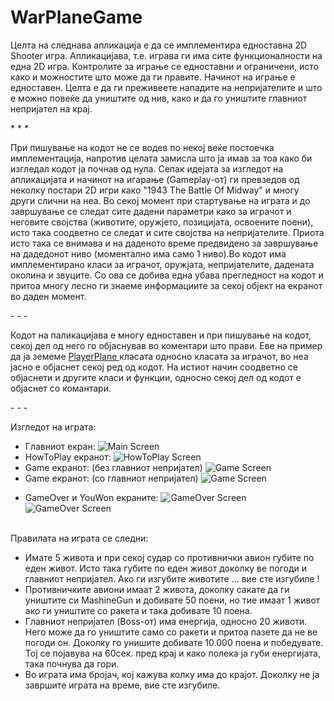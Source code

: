 WarPlaneGame
============
<p>Целта на следнава апликација е да се имплементира едноставна 2D Shooter игра. Апликацијава, т.е. играва ги има сите функционалности на една 2D игра. Контролите за играње се едноставни и ограничени, исто како и можностите што може да ги правите. Начинот на играње е едноставен. Целта е да ги преживеете нападите на непријателите и што е можно повеќе да уништите од нив, како и да го уништите главниот непријател на крај.</p>
* * *
<p>При пишување на кодот не се водев по некој веќе постоечка имплементација, напротив целата замисла што ја имав за тоа како би изгледал кодот ја почнав од нула. Сепак идејата за изгледот на апликацијата и начинот на игарање (Gameplay-от) ги превзедов од неколку постари 2D игри како "1943 The Battle Of Midway" и многу други слични на неа. Во секој момент при стартување на играта и до завршување се следат сите дадени параметри како за играчот и неговите својства (животите, оружјето, позицијата, освоените поени), исто така соодветно се следат и сите својства на непријателите. Приота исто така се внимава и на даденото време предвидено за завршување на дадедонот ниво (моментално има само 1 ниво).Во кодот има имплементирано класи за играчот, оружјата, непријателите, дадената околина и звуците. Со ова се добива една убава прегледност на кодот и притоа многу лесно ги знаеме информациите за секој објект на екранот во даден момент.</p>
- - -
<p>Кодот на паликацијава е многу едноставен и при пишување на кодот, секој дел од него го објаснував во коментари што прави. Еве на пример да ја земеме <a href="https://github.com/scvetkovski/WarPlaneGame/blob/master/WarPlaneGame/WarPlaneGame/PlayerPlane.cs"> PlayerPlane </a> класата односно класата за играчот, во неа јасно е објаснет секој ред од кодот. На истиот начин соодветно се објаснети и другите класи и функции, односно секој дел од кодот е објаснет со комантари.</p>
- - -
<p>Изгледот на играта:
<ul>
<li> Главниот екран:
<img src="http://i.imgur.com/GvZBmo0.png" alt="Main Screen" /> </li>
<li> HowToPlay екранот: 
<img src="http://i.imgur.com/zU4rI8D.png" alt="HowToPlay Screen"/> </li>
<li> Game екранот:  (без главниот непријател) 
<img src="http://i.imgur.com/w62JHFt.png" alt="Game Screen"/> </li>
<li> Game екранот:  (со главниот непријател)
<img src="http://i.imgur.com/OWb5MaG.png" alt="Game Screen"/> </li>
<li> <p> GameOver и YouWon екраните: 
<img src="http://i.imgur.com/Vqel1fz.png" alt="GameOver Screen"/> 
<img src="http://i.imgur.com/2oUdvpe.png" alt="GameOver Screen"/> 
</li>
</ul> <br />
Правилата на играта се следни:
<ul>
<li>Имате 5 живота и при секој судар со противнички авион губите по еден живот. Исто така губите по еден живот доколку ве погоди и главниот непријател. Ако ги изгубите животите ... вие сте изгубиле ! </li>
<li>Противничките авиони имаат 2 живота, доколку сакате да ги уништите си MashineGun и добивате 50 поени, но тие имаат 1 живот ако ги уништите со ракета и така добивате 10 поена. </li>
<li>Главниот непријател (Boss-от) има енергија, односно 20 животи. Него може да го уништите само со ракети и притоа пазете да не ве погоди он. Доколку го унишите добивате 10.000 поена и победувате. Тој се појавува на 60сек. пред крај и како полека ја губи енергијата, така почнува да гори.</li>
<li>Во играта има бројач, кој кажува колку има до крајот. Доколку не ја завршите играта на време, вие сте изгубиле. </li>
</ul>

</p>
